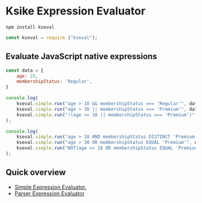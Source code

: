 # Ksike Expression Evaluator

```
npm install kseval
```

```js
const kseval = require ("kseval");
```

## Evaluate JavaScript native expressions 

```js
const data = {
    age: 25,
    membershipStatus: 'Regular',
}
```

```js
console.log(
    kseval.simple.run("age > 18 && membershipStatus === 'Regular'", data) === true,
    kseval.simple.run("age > 30 || membershipStatus === 'Premium'", data) === false,
    kseval.simple.run("!(age <= 18 || membershipStatus === 'Premium')", data) === true,
);
```

```js
console.log(
    kseval.simple.run("age > 18 AND membershipStatus DISTINCT 'Premium'", data) === true,
    kseval.simple.run("age > 30 OR membershipStatus EQUAL 'Premium'", data) === false,
    kseval.simple.run("NOT(age <= 18 OR membershipStatus EQUAL 'Premium')", data) === true,
);
```

## Quick overview
- [Simple Expression Evaluator.](doc/simple.md)
- [Parser Expression Evaluator](doc/parser.md)







